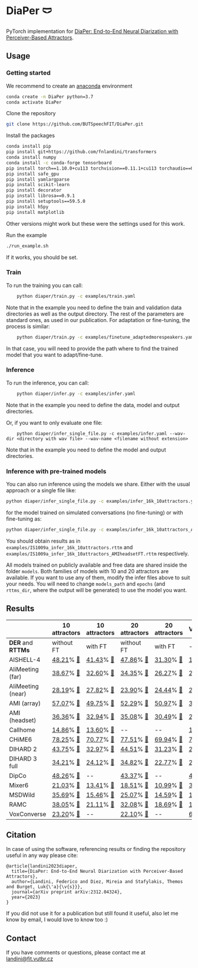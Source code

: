 # DiaPer 🩲

PyTorch implementation for [DiaPer: End-to-End Neural Diarization with Perceiver-Based Attractors](https://arxiv.org/pdf/2312.04324.pdf).


## Usage

### Getting started

We recommend to create an [anaconda](https://www.anaconda.com/) environment
```bash
conda create -n DiaPer python=3.7
conda activate DiaPer
```
Clone the repository
```bash
git clone https://github.com/BUTSpeechFIT/DiaPer.git
```
Install the packages
```bash
conda install pip
pip install git+https://github.com/fnlandini/transformers
conda install numpy
conda install -c conda-forge tensorboard
pip install torch==1.10.0+cu113 torchvision==0.11.1+cu113 torchaudio==0.10.0+cu113 -f https://download.pytorch.org/whl/cu113/torch_stable.html
pip install safe_gpu
pip install yamlargparse
pip install scikit-learn
pip install decorator
pip install librosa==0.9.1
pip install setuptools==59.5.0
pip install h5py
pip install matplotlib
```
Other versions might work but these were the settings used for this work.

Run the example
```bash
./run_example.sh
```
If it works, you should be set.


### Train
To run the training you can call:
```bash
    python diaper/train.py -c examples/train.yaml
```
Note that in the example you need to define the train and validation data directories as well as the output directory. The rest of the parameters are standard ones, as used in our publication.
For adaptation or fine-tuning, the process is similar:
```bash
    python diaper/train.py -c examples/finetune_adaptedmorespeakers.yaml
```
In that case, you will need to provide the path where to find the trained model that you want to adapt/fine-tune.


### Inference
To run the inference, you can call:
```bash
    python diaper/infer.py -c examples/infer.yaml
```
Note that in the example you need to define the data, model and output directories.

Or, if you want to only evaluate one file:
```
    python diaper/infer_single_file.py -c examples/infer.yaml --wav-dir <directory with wav file> --wav-name <filename without extension>
```
Note that in the example you need to define the model and output directories.

### Inference with pre-trained models
You can also run inference using the models we share. Either with the usual approach or a single file like:
```bash
python diaper/infer_single_file.py -c examples/infer_16k_10attractors.yaml --wav-dir examples --wav-name IS1009a
```
for the model trained on simulated conversations (no fine-tuning) or with fine-tuning as:
```bash
python diaper/infer_single_file.py -c examples/infer_16k_10attractors_AMIheadsetFT.yaml --wav-dir examples --wav-name IS1009a
```
You should obtain results as in `examples/IS1009a_infer_16k_10attractors.rttm` and `examples/IS1009a_infer_16k_10attractors_AMIheadsetFT.rttm` respectively.

All models trained on publicly available and free data are shared inside the folder `models`. Both families of models with 10 and 20 attractors are available. If you want to use any of them, modify the infer files above to suit your needs. You will need to change `models_path` and `epochs` (and `rttms_dir`, where the output will be generated) to use the model you want.


## Results

| | 10 attractors | 10 attractors | 20 attractors | 20 attractors | VAD+VBx+OSD |
|---|---|---|---|---|---|
| **DER** and **RTTMs** | without FT | with FT | without FT | with FT | --- |
AISHELL-4 | [48.21](results/DiaPer/10attractors/AISHELL4mix/withoutFT/test/result_collar0.0)% [📁](results/DiaPer/10attractors/AISHELL4mix/withoutFT/test/rttms) | [41.43](results/DiaPer/10attractors/AISHELL4mix/withFT/test/result_collar0.0)% [📁](results/DiaPer/10attractors/AISHELL4mix/withFT/test/rttms) | [47.86](results/DiaPer/20attractors/AISHELL4mix/withoutFT/test/result_collar0.0)% [📁](results/DiaPer/20attractors/AISHELL4mix/withoutFT/test/rttms) | [31.30](results/DiaPer/20attractors/AISHELL4mix/withFT/test/result_collar0.0)% [📁](results/DiaPer/20attractors/AISHELL4mix/withFT/test/rttms) | [15.84](results/baseline_VBx/16kHz/AISHELL4mix/test/result_collar0.0)% [📁](results/baseline_VBx/16kHz/AISHELL4mix/test/rttms) |
AliMeeting (far) | [38.67](results/DiaPer/10attractors/AliMeetingFarmix/withoutFT/test/result_collar0.0)% [📁](results/DiaPer/10attractors/AliMeetingFarmix/withoutFT/test/rttms) | [32.60](results/DiaPer/10attractors/AliMeetingFarmix/withFT/test/result_collar0.0)% [📁](results/DiaPer/10attractors/AliMeetingFarmix/withFT/test/rttms) | [34.35](results/DiaPer/20attractors/AliMeetingFarmix/withoutFT/test/result_collar0.0)% [📁](results/DiaPer/20attractors/AliMeetingFarmix/withoutFT/test/rttms) | [26.27](results/DiaPer/20attractors/AliMeetingFarmix/withFT/test/result_collar0.0)% [📁](results/DiaPer/20attractors/AliMeetingFarmix/withFT/test/rttms) | [28.84](results/baseline_VBx/16kHz/AliMeetingFarmix/test/result_collar0.0)% [📁](results/baseline_VBx/16kHz/AliMeetingFarmix/test/rttms) |
AliMeeting (near) | [28.19](results/DiaPer/10attractors/AliMeetingNearmix/withoutFT/test/result_collar0.0)% [📁](results/DiaPer/10attractors/AliMeetingNearmix/withoutFT/test/rttms) | [27.82](results/DiaPer/10attractors/AliMeetingNearmix/withFT/test/result_collar0.0)% [📁](results/DiaPer/10attractors/AliMeetingNearmix/withFT/test/rttms) | [23.90](results/DiaPer/20attractors/AliMeetingNearmix/withoutFT/test/result_collar0.0)% [📁](results/DiaPer/20attractors/AliMeetingNearmix/withoutFT/test/rttms) | [24.44](results/DiaPer/20attractors/AliMeetingNearmix/withFT/test/result_collar0.0)% [📁](results/DiaPer/20attractors/AliMeetingNearmix/withFT/test/rttms) | [22.59](results/baseline_VBx/16kHz/AliMeetingNearmix/test/result_collar0.0)% [📁](results/baseline_VBx/16kHz/AliMeetingNearmix/test/rttms) |
AMI (array) | [57.07](results/DiaPer/10attractors/AMImixarray/withoutFT/test/result_collar0.0)% [📁](results/DiaPer/10attractors/AMImixarray/withoutFT/test/rttms) | [49.75](results/DiaPer/10attractors/AMImixarray/withFT/test/result_collar0.0)% [📁](results/DiaPer/10attractors/AMImixarray/withFT/test/rttms) | [52.29](results/DiaPer/20attractors/AMImixarray/withoutFT/test/result_collar0.0)% [📁](results/DiaPer/20attractors/AMImixarray/withoutFT/test/rttms) | [50.97](results/DiaPer/20attractors/AMImixarray/withFT/test/result_collar0.0)% [📁](results/DiaPer/20attractors/AMImixarray/withFT/test/rttms) | [34.61](results/baseline_VBx/16kHz/AMImixarray/test/result_collar0.0)% [📁](results/baseline_VBx/16kHz/AMImixarray/test/rttms) |
AMI (headset) | [36.36](results/DiaPer/10attractors/AMImixheadset/withoutFT/test/result_collar0.0)% [📁](results/DiaPer/10attractors/AMImixheadset/withoutFT/test/rttms) | [32.94](results/DiaPer/10attractors/AMImixheadset/withFT/test/result_collar0.0)% [📁](results/DiaPer/10attractors/AMImixheadset/withFT/test/rttms) | [35.08](results/DiaPer/20attractors/AMImixheadset/withoutFT/test/result_collar0.0)% [📁](results/DiaPer/20attractors/AMImixheadset/withoutFT/test/rttms) | [30.49](results/DiaPer/20attractors/AMImixheadset/withFT/test/result_collar0.0)% [📁](results/DiaPer/20attractors/AMImixheadset/withFT/test/rttms) | [22.42](results/baseline_VBx/16kHz/AMImixheadset/test/result_collar0.0)% [📁](results/baseline_VBx/16kHz/AMImixheadset/test/rttms) |
Callhome | [14.86](results/DiaPer/telephone_10attractors/Callhome/withoutFT/part2/result_collar0.25)% [📁](results/DiaPer/telephone_10attractors/Callhome/withoutFT/part2/rttms) | [13.60](results/DiaPer/telephone_10attractors/Callhome/withFT/part2/result_collar0.25)% [📁](results/DiaPer/telephone_10attractors/Callhome/withFT/part2/rttms) | -- | -- | [13.62](results/baseline_VBx/8kHz/Callhome/part2/result_collar0.25)% [📁](results/baseline_VBx/8kHz/Callhome/part2/rttms) |
CHiME6 | [78.25](results/DiaPer/10attractors/CHiME6/withoutFT/eval/result_collar0.25)% [📁](results/DiaPer/10attractors/CHiME6/withoutFT/eval/rttms) | [70.77](results/DiaPer/10attractors/CHiME6/withFT/eval/result_collar0.25)% [📁](results/DiaPer/10attractors/CHiME6/withFT/eval/rttms) | [77.51](results/DiaPer/20attractors/CHiME6/withoutFT/eval/result_collar0.25)% [📁](results/DiaPer/20attractors/CHiME6/withoutFT/eval/rttms) | [69.94](results/DiaPer/20attractors/CHiME6/withFT/eval/result_collar0.25)% [📁](results/DiaPer/20attractors/CHiME6/withFT/eval/rttms) | [70.42](results/baseline_VBx/16kHz/CHiME6/eval/result_collar0.25)% [📁](results/baseline_VBx/16kHz/CHiME6/eval/rttms) |
DIHARD 2 | [43.75](results/DiaPer/10attractors/DIHARD2/withoutFT/eval/result_collar0.0)% [📁](results/DiaPer/10attractors/DIHARD2/withoutFT/eval/rttms) | [32.97](results/DiaPer/10attractors/DIHARD2/withFT/eval/result_collar0.0)% [📁](results/DiaPer/10attractors/DIHARD2/withFT/eval/rttms) | [44.51](results/DiaPer/20attractors/DIHARD2/withoutFT/eval/result_collar0.0)% [📁](results/DiaPer/20attractors/DIHARD2/withoutFT/eval/rttms) | [31.23](results/DiaPer/20attractors/DIHARD2/withFT/eval/result_collar0.0)% [📁](results/DiaPer/20attractors/DIHARD2/withFT/eval/rttms) | [26.67](results/baseline_VBx/16kHz/DIHARD2/eval/result_collar0.0)% [📁](results/baseline_VBx/16kHz/DIHARD2/eval/rttms) |
DIHARD 3 full | [34.21](results/DiaPer/10attractors/DIHARD3full/withoutFT/eval/result_collar0.0)% [📁](results/DiaPer/10attractors/DIHARD3full/withoutFT/eval/rttms) | [24.12](results/DiaPer/10attractors/DIHARD3full/withFT/eval/result_collar0.0)% [📁](results/DiaPer/10attractors/DIHARD3full/withFT/eval/rttms) | [34.82](results/DiaPer/20attractors/DIHARD3full/withoutFT/eval/result_collar0.0)% [📁](results/DiaPer/20attractors/DIHARD3full/withoutFT/eval/rttms) | [22.77](results/DiaPer/20attractors/DIHARD3full/withFT/eval/result_collar0.0)% [📁](results/DiaPer/20attractors/DIHARD3full/withFT/eval/rttms) | [20.28](results/baseline_VBx/16kHz/DIHARD3full/eval/result_collar0.0)% [📁](results/baseline_VBx/16kHz/DIHARD3full/eval/rttms) |
DipCo | [48.26](results/DiaPer/10attractors/DipCo/withoutFT/eval/result_collar0.25)% [📁](results/DiaPer/10attractors/DipCo/withoutFT/eval/rttms) | -- | [43.37](results/DiaPer/20attractors/DipCo/withoutFT/eval/result_collar0.25)% [📁](results/DiaPer/20attractors/DipCo/withoutFT/eval/rttms) | -- | [49.22](results/baseline_VBx/16kHz/DipCo/eval/result_collar0.25)% [📁](results/baseline_VBx/16kHz/DipCo/eval/rttms) |
Mixer6 | [21.03](results/DiaPer/10attractors/Mixer6/withoutFT/eval/result_collar0.25)% [📁](results/DiaPer/10attractors/Mixer6/withoutFT/eval/rttms) | [13.41](results/DiaPer/10attractors/Mixer6/withFT/eval/result_collar0.25)% [📁](results/DiaPer/10attractors/Mixer6/withFT/eval/rttms) | [18.51](results/DiaPer/20attractors/Mixer6/withoutFT/eval/result_collar0.25)% [📁](results/DiaPer/20attractors/Mixer6/withoutFT/eval/rttms) | [10.99](results/DiaPer/20attractors/Mixer6/withFT/eval/result_collar0.25)% [📁](results/DiaPer/20attractors/Mixer6/withFT/eval/rttms) | [35.60](results/baseline_VBx/16kHz/Mixer6/eval/result_collar0.25)% [📁](results/baseline_VBx/16kHz/Mixer6/eval/rttms) |
MSDWild | [35.69](results/DiaPer/10attractors/MSDWild/withoutFT/few.val/result_collar0.25)% [📁](results/DiaPer/10attractors/MSDWild/withoutFT/few.val/rttms) | [15.46](results/DiaPer/10attractors/MSDWild/withFT/few.val/result_collar0.25)% [📁](results/DiaPer/10attractors/MSDWild/withFT/few.val/rttms) | [25.07](results/DiaPer/20attractors/MSDWild/withoutFT/few.val/result_collar0.25)% [📁](results/DiaPer/20attractors/MSDWild/withoutFT/few.val/rttms) | [14.59](results/DiaPer/20attractors/MSDWild/withFT/few.val/result_collar0.25)% [📁](results/DiaPer/20attractors/MSDWild/withFT/few.val/rttms) | [16.86](results/baseline_VBx/16kHz/MSDWild/few.val/result_collar0.25)% [📁](results/baseline_VBx/16kHz/MSDWild/few.val/rttms) |
RAMC | [38.05](results/DiaPer/10attractors/RAMC/withoutFT/test/result_collar0.0)% [📁](results/DiaPer/10attractors/RAMC/withoutFT/test/rttms) | [21.11](results/DiaPer/10attractors/RAMC/withFT/test/result_collar0.0)% [📁](results/DiaPer/10attractors/RAMC/withFT/test/rttms) | [32.08](results/DiaPer/20attractors/RAMC/withoutFT/test/result_collar0.0)% [📁](results/DiaPer/20attractors/RAMC/withoutFT/test/rttms) | [18.69](results/DiaPer/20attractors/RAMC/withFT/test/result_collar0.0)% [📁](results/DiaPer/20attractors/RAMC/withFT/test/rttms) | [18.19](results/baseline_VBx/16kHz/RAMC/test/result_collar0.0)% [📁](results/baseline_VBx/16kHz/RAMC/test/rttms) |
VoxConverse | [23.20](results/DiaPer/10attractors/VoxConverse/withoutFT/test/result_collar0.25)% [📁](results/DiaPer/10attractors/VoxConverse/withoutFT/test/rttms) | -- | [22.10](results/DiaPer/20attractors/VoxConverse/withoutFT/test/result_collar0.25)% [📁](results/DiaPer/20attractors/VoxConverse/withoutFT/test/rttms) | -- | [6.12](results/baseline_VBx/16kHz/VoxConverse/test/result_collar0.25)% [📁](results/baseline_VBx/16kHz/VoxConverse/test/rttms) |


## Citation
In case of using the software, referencing results or finding the repository useful in any way please cite:
```
@article{landini2023diaper,
  title={DiaPer: End-to-End Neural Diarization with Perceiver-Based Attractors},
  author={Landini, Federico and Diez, Mireia and Stafylakis, Themos and Burget, Luk{\'a}{\v{s}}},
  journal={arXiv preprint arXiv:2312.04324},
  year={2023}
}
```
If you did not use it for a publication but still found it useful, also let me know by email, I would love to know too :)


## Contact
If you have comments or questions, please contact me at landini@fit.vutbr.cz
